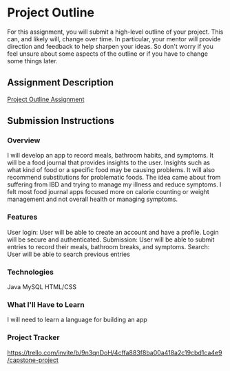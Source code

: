 # Project Outline
For this assignment, you will submit a high-level outline of your project. This can, and likely will, change over time. In particular, your mentor will provide direction and feedback to help sharpen your ideas. So don't worry if you feel unsure about some aspects of the outline or if you have to change some things later.

## Assignment Description
[Project Outline Assignment](https://education.launchcode.org/liftoff/modules/assignments/project-outline)

## Submission Instructions

### Overview
I will develop an app to record meals, bathroom habits, and symptoms. It will be a food journal that provides insights to the user.
Insights such as what kind of food or a specific food may be causing problems. It will also recommend substitutions for problematic foods.
The idea came about from suffering from IBD and trying to manage my illness and reduce symptoms.
I felt most food journal apps focused more on calorie counting or weight management and not overall health or managing symptoms. 
### Features
User login: User will be able to create an account and have a profile. Login will be secure and authenticated.
Submission: User will be able to submit entries to record their meals, bathroom breaks, and symptoms.
Search: User will be able to search previous entries
### Technologies
Java
MySQL
HTML/CSS
### What I'll Have to Learn
I will need to learn a language for building an app
### Project Tracker
https://trello.com/invite/b/9n3qnDoH/4cffa883f8ba00a418a2c19cbd1ca4e9/capstone-project

